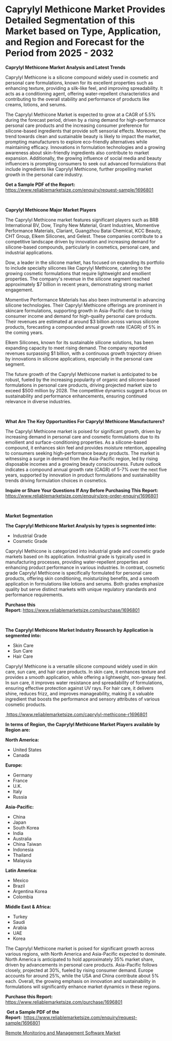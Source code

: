 <p><h1>Caprylyl Methicone Market Provides Detailed Segmentation of this Market based on Type, Application, and Region and Forecast for the Period from 2025 - 2032</h1></p><p><strong>Caprylyl Methicone Market Analysis and Latest Trends</strong></p>
<p><p>Caprylyl Methicone is a silicone compound widely used in cosmetic and personal care formulations, known for its excellent properties such as enhancing texture, providing a silk-like feel, and improving spreadability. It acts as a conditioning agent, offering water-repellent characteristics and contributing to the overall stability and performance of products like creams, lotions, and serums.</p><p>The Caprylyl Methicone Market is expected to grow at a CAGR of 5.5% during the forecast period, driven by a rising demand for high-performance personal care products and the increasing consumer preference for silicone-based ingredients that provide soft sensorial effects. Moreover, the trend towards clean and sustainable beauty is likely to impact the market, prompting manufacturers to explore eco-friendly alternatives while maintaining efficacy. Innovations in formulation technologies and a growing awareness about skin-friendly ingredients also contribute to market expansion. Additionally, the growing influence of social media and beauty influencers is prompting consumers to seek out advanced formulations that include ingredients like Caprylyl Methicone, further propelling market growth in the personal care industry.</p></p>
<p><strong>Get a Sample PDF of the Report:&nbsp;</strong> <a href="https://www.reliablemarketsize.com/enquiry/request-sample/1696801?utm_campaign=1836&utm_medium=2&utm_source=Github&utm_content=ia&utm_term=08012025&utm_id=caprylyl-methicone">https://www.reliablemarketsize.com/enquiry/request-sample/1696801</a></p>
<p>&nbsp;</p>
<p><strong>Caprylyl Methicone Major Market Players</strong></p>
<p><p>The Caprylyl Methicone market features significant players such as BRB International BV, Dow, Tinphy New Material, Grant Industries, Momentive Performance Materials, Clariant, Guangzhou Batai Chemical, KCC Beauty, CHT Group, Elkem Silicones, and Gelest. These companies contribute to a competitive landscape driven by innovation and increasing demand for silicone-based compounds, particularly in cosmetics, personal care, and industrial applications.</p><p>Dow, a leader in the silicone market, has focused on expanding its portfolio to include specialty silicones like Caprylyl Methicone, catering to the growing cosmetic formulations that require lightweight and emollient properties. The company's revenue in the silicone segment reached approximately $7 billion in recent years, demonstrating strong market engagement.</p><p>Momentive Performance Materials has also been instrumental in advancing silicone technologies. Their Caprylyl Methicone offerings are prominent in skincare formulations, supporting growth in Asia-Pacific due to rising consumer income and demand for high-quality personal care products. Their revenues are estimated at around $3 billion across various silicone products, forecasting a compounded annual growth rate (CAGR) of 5% in the coming years.</p><p>Elkem Silicones, known for its sustainable silicone solutions, has been expanding capacity to meet rising demand. The company reported revenues surpassing $1 billion, with a continuous growth trajectory driven by innovations in silicone applications, especially in the personal care segment.</p><p>The future growth of the Caprylyl Methicone market is anticipated to be robust, fueled by the increasing popularity of organic and silicone-based formulations in personal care products, driving projected market size to exceed $500 million by 2028. The competitive dynamics suggest a focus on sustainability and performance enhancements, ensuring continued relevance in diverse industries.</p></p>
<p>&nbsp;</p>
<p><strong>What Are The Key Opportunities For Caprylyl Methicone Manufacturers?</strong></p>
<p><p>The Caprylyl Methicone market is poised for significant growth, driven by increasing demand in personal care and cosmetic formulations due to its emollient and surface-conditioning properties. As a silicone-based compound, it enhances skin feel and provides moisture retention, appealing to consumers seeking high-performance beauty products. The market is witnessing a surge in demand from the Asia-Pacific region, led by rising disposable incomes and a growing beauty consciousness. Future outlook indicates a compound annual growth rate (CAGR) of 5-7% over the next five years, supported by innovation in product formulations and sustainability trends driving formulation choices in cosmetics.</p></p>
<p><strong>Inquire or Share Your Questions If Any Before Purchasing This Report:</strong> <a href="https://www.reliablemarketsize.com/enquiry/pre-order-enquiry/1696801?utm_campaign=1836&utm_medium=2&utm_source=Github&utm_content=ia&utm_term=08012025&utm_id=caprylyl-methicone">https://www.reliablemarketsize.com/enquiry/pre-order-enquiry/1696801</a></p>
<p>&nbsp;</p>
<p><strong>Market Segmentation</strong></p>
<p><strong>The Caprylyl Methicone Market Analysis by types is segmented into:</strong></p>
<p><ul><li>Industrial Grade</li><li>Cosmetic Grade</li></ul></p>
<p><p>Caprylyl Methicone is categorized into industrial grade and cosmetic grade markets based on its application. Industrial grade is typically used in manufacturing processes, providing water-repellent properties and enhancing product performance in various industries. In contrast, cosmetic grade Caprylyl Methicone is specifically formulated for personal care products, offering skin conditioning, moisturizing benefits, and a smooth application in formulations like lotions and serums. Both grades emphasize quality but serve distinct markets with unique regulatory standards and performance requirements.</p></p>
<p><strong>Purchase this Report:&nbsp;</strong><a href="https://www.reliablemarketsize.com/purchase/1696801?utm_campaign=1836&utm_medium=2&utm_source=Github&utm_content=ia&utm_term=08012025&utm_id=caprylyl-methicone">https://www.reliablemarketsize.com/purchase/1696801</a></p>
<p>&nbsp;</p>
<p><strong>The Caprylyl Methicone Market Industry Research by Application is segmented into:</strong></p>
<p><ul><li>Skin Care</li><li>Sun Care</li><li>Hair Care</li></ul></p>
<p><p>Caprylyl Methicone is a versatile silicone compound widely used in skin care, sun care, and hair care products. In skin care, it enhances texture and provides a smooth application, while offering a lightweight, non-greasy feel. In sun care, it improves water resistance and spreadability of formulations, ensuring effective protection against UV rays. For hair care, it delivers shine, reduces frizz, and improves manageability, making it a valuable ingredient that boosts the performance and sensory attributes of various cosmetic products.</p></p>
<p><a href="https://www.reliablemarketsize.com/caprylyl-methicone-r1696801?utm_campaign=1836&utm_medium=2&utm_source=Github&utm_content=ia&utm_term=08012025&utm_id=caprylyl-methicone">&nbsp;https://www.reliablemarketsize.com/caprylyl-methicone-r1696801</a></p>
<p><strong>In terms of Region, the Caprylyl Methicone Market Players available by Region are:</strong></p>
<p>
    <p> <strong> North America: </strong>
        <ul>
            <li>United States</li>
            <li>Canada</li>
        </ul>
        </p> 
    <p> <strong> Europe: </strong>
        <ul>
            <li>Germany</li>
            <li>France</li>
            <li>U.K.</li>
            <li>Italy</li>
            <li>Russia</li>
        </ul>
        </p> 
    <p> <strong> Asia-Pacific: </strong>
        <ul>
            <li>China</li>
            <li>Japan</li>
            <li>South Korea</li>
            <li>India</li>
            <li>Australia</li>
            <li>China Taiwan</li>
            <li>Indonesia</li>
            <li>Thailand</li>
            <li>Malaysia</li>
        </ul>
        </p> 
    <p> <strong> Latin America: </strong>
        <ul>
            <li>Mexico</li>
            <li>Brazil</li>
            <li>Argentina Korea</li>
            <li>Colombia</li>
        </ul>
        </p> 
    <p> <strong> Middle East & Africa: </strong>
        <ul>
            <li>Turkey</li>
            <li>Saudi</li>
            <li>Arabia</li>
            <li>UAE</li>
            <li>Korea</li>
        </ul>
    </p>
    </p>
<p><p>The Caprylyl Methicone market is poised for significant growth across various regions, with North America and Asia-Pacific expected to dominate. North America is anticipated to hold approximately 35% market share, driven by advancements in personal care products. Asia-Pacific follows closely, projected at 30%, fueled by rising consumer demand. Europe accounts for around 25%, while the USA and China contribute about 5% each. Overall, the growing emphasis on innovation and sustainability in formulations will significantly enhance market dynamics in these regions.</p></p>
<p><strong>Purchase this Report: </strong><a href="https://www.reliablemarketsize.com/purchase/1696801?utm_campaign=1836&utm_medium=2&utm_source=Github&utm_content=ia&utm_term=08012025&utm_id=caprylyl-methicone">https://www.reliablemarketsize.com/purchase/1696801</a></p>
<p>&nbsp;<strong>Get a Sample PDF of the Report:&nbsp;&nbsp;</strong><a href="https://www.reliablemarketsize.com/enquiry/request-sample/1696801?utm_campaign=1836&utm_medium=2&utm_source=Github&utm_content=ia&utm_term=08012025&utm_id=caprylyl-methicone">https://www.reliablemarketsize.com/enquiry/request-sample/1696801</a></p>
<p><strong></strong></p>
<p><p><a href="https://github.com/mabutironaldo/Market-Research-Report-List-6/blob/main/remote-monitoring-and-management-software-market.md?utm_campaign=1836&utm_medium=2&utm_source=Github&utm_content=ia&utm_term=08012025&utm_id=caprylyl-methicone">Remote Monitoring and Management Software Market</a></p></p>